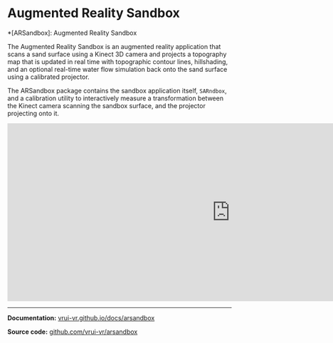 # Augmented Reality Sandbox

<!-- define abbreviations -->
*[ARSandbox]: Augmented Reality Sandbox

The Augmented Reality Sandbox is an augmented reality application that scans a sand surface using a Kinect 3D camera and projects a topography map that is updated in real time with topographic contour lines, hillshading, and an optional real-time water flow simulation back onto the sand surface using a calibrated projector.

The ARSandbox package contains the sandbox application itself, `SARndbox`, and a calibration utility to interactively measure a transformation between the Kinect camera scanning the sandbox surface, and the projector projecting onto it.

<iframe width="1000" height="400" src="https://www.youtube-nocookie.com/embed/3nhZCjqmORE?si=3AY2Ky08UF8Q__tG" title="YouTube video player" frameborder="0" allow="accelerometer; autoplay; clipboard-write; encrypted-media; gyroscope; picture-in-picture; web-share" referrerpolicy="strict-origin-when-cross-origin" allowfullscreen></iframe>

---

**Documentation:** [vrui-vr.github.io/docs/arsandbox](https://vrui-vr.github.io/docs/arsandbox/)

**Source code:** [github.com/vrui-vr/arsandbox](https://github.com/vrui-vr/arsandbox)